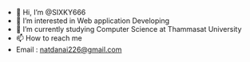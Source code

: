 - 👋 Hi, I’m @SIXKY666
- 👀 I’m interested in Web application Developing
- 🌱 I’m currently studying Computer Science at Thammasat University
- 📫 How to reach me 
- Email : natdanai226@gmail.com
